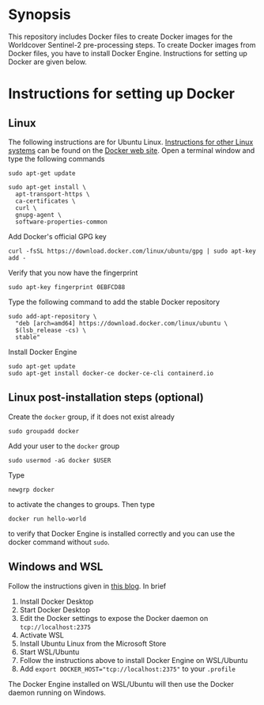 # Synopsis

This repository includes Docker files to create Docker images for the Worldcover Sentinel-2
pre-processing steps. To create Docker images from Docker files, you have to install Docker
Engine. Instructions for setting up Docker are given below.

# Instructions for setting up Docker

## Linux

The following instructions are for Ubuntu Linux. [Instructions for other Linux systems](https://docs.docker.com/install/) can be found on the [Docker web site](https://docs.docker.com/). Open a terminal window and type the following commands

    sudo apt-get update

    sudo apt-get install \
      apt-transport-https \
      ca-certificates \
      curl \
      gnupg-agent \
      software-properties-common

Add Docker's official GPG key

    curl -fsSL https://download.docker.com/linux/ubuntu/gpg | sudo apt-key add -

Verify that you now have the fingerprint

    sudo apt-key fingerprint 0EBFCD88

Type the following command to add the stable Docker repository

    sudo add-apt-repository \
      "deb [arch=amd64] https://download.docker.com/linux/ubuntu \
      $(lsb_release -cs) \
      stable"

Install Docker Engine

    sudo apt-get update
    sudo apt-get install docker-ce docker-ce-cli containerd.io

## Linux post-installation steps (optional)

Create  the `docker` group, if it does not exist already

    sudo groupadd docker

Add your user to the `docker` group

    sudo usermod -aG docker $USER

Type

    newgrp docker

to activate the changes to groups. Then type

    docker run hello-world

to verify that Docker Engine is installed correctly and you can use the
docker command without `sudo`.

## Windows and WSL

Follow the instructions given in [this blog](https://nickjanetakis.com/blog/setting-up-docker-for-windows-and-wsl-to-work-flawlessly). In brief

1. Install Docker Desktop
2. Start Docker Desktop
3. Edit the Docker settings to expose the Docker daemon on `tcp://localhost:2375` 
4. Activate WSL
5. Install Ubuntu Linux from the Microsoft Store
6. Start WSL/Ubuntu
6. Follow the instructions above to install Docker Engine on WSL/Ubuntu
7. Add `export DOCKER_HOST="tcp://localhost:2375"` to your `.profile`

The Docker Engine installed on WSL/Ubuntu will then use the Docker daemon running on Windows.
